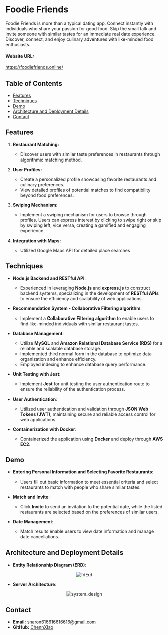 # Foodie Friends

Foodie Friends is more than a typical dating app. Connect instantly with individuals who share your passion for good food. Skip the small talk and invite someone with similar tastes for an immediate real date experience. Discover, connect, and enjoy culinary adventures with like-minded food enthusiasts.

#### Website URL:
https://foodiefriends.online/

## Table of Contents

- [Features](#features)
- [Techniques](#techniques)
- [Demo](#demo)
- [Architecture and Deployment Details](#architecture-and-deployment-details)
- [Contact](#contact)


## Features

1. **Restaurant Matching:**
   - Discover users with similar taste preferences in restaurants through algorithmic matching method.

2. **User Profiles:**
   - Create a personalized profile showcasing favorite restaurants and culinary preferences.
   - View detailed profiles of potential matches to find compatibility beyond food preferences.

3. **Swiping Mechanism:**
   - Implement a swiping mechanism for users to browse through profiles. Users can express interest by clicking to swipe right or skip by swiping left, vice versa, creating a gamified and engaging experience.

4. **Integration with Maps:**
    - Utilized Google Maps API for detailed place searches

## Techniques

- **Node.js Backend and RESTful API**: 
   - Experienced in leveraging **Node.js** and **express.js** to construct backend systems, specializing in the development of **RESTful APIs** to ensure the efficiency and scalability of web applications.

- **Recommendation System - Collaborative Filtering algorithm**: 
   - Implement a **Collaborative Filtering algorithm** to enable users to find like-minded individuals with similar restaurant tastes.
  
- **Database Management**:
  - Utilize **MySQL** and **Amazon Relational Database Service (RDS)** for a reliable and scalable database storage.
  - Implemented third normal form in the database to optimize data organization and enhance efficiency. 
  - Employed indexing to enhance database query performance.

- **Unit Testing with Jest**:
  - Implement **Jest** for unit testing the user authentication route to ensure the reliability of the authentication process.

- **User Authentication**:
  - Utilized user authentication and validation through **JSON Web Tokens (JWT)**, maintaining secure and reliable access control for web applications.

- **Containerization with Docker**:
  - Containerized the application using **Docker** and deploy through **AWS EC2**.

## Demo
- **Entering Personal Information and Selecting Favorite Restaurants**: 
   - Users fill out basic information to meet essential criteria and select restaurants to match with people who share similar tastes.

- **Match and Invite**: 
   - Click **Invite** to send an invitation to the potential date, while the listed restaurants are selected based on the preferences of similar users.

- **Date Management**: 
   - Match results enable users to view date information and manage date cancellations.

## Architecture and Deployment Details

- **Entity Relationship Diagram (ERD)**: 
<p align="center">
  <img src="https://github.com/ChennXIao/foodiefriends/assets/61040179/c8db8105-f36a-4082-8390-480bd95bed1e" alt="fdErd">
</p>

- **Server Architecture**: 
<p align="center">
  <img src="https://github.com/ChennXIao/foodiefriends/assets/61040179/da8eba48-d297-4164-bb08-92776add9d82" alt="system_design">
</p>

## Contact

- **Email:** [sharon616616616616@gmail.com](mailto:sharon616616616616@gmail.com)
- **GitHub:** [ChennXIao](https://github.com/ChennXIao)
